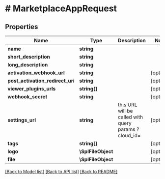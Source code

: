 # # MarketplaceAppRequest

## Properties

Name | Type | Description | Notes
------------ | ------------- | ------------- | -------------
**name** | **string** |  |
**short_description** | **string** |  |
**long_description** | **string** |  |
**activation_webhook_url** | **string** |  | [optional]
**post_activation_redirect_uri** | **string** |  | [optional]
**viewer_plugins_urls** | **string[]** |  | [optional]
**webhook_secret** | **string** |  | [optional]
**settings_url** | **string** | this URL will be called with query params ?cloud_id&#x3D; | [optional]
**tags** | **string[]** |  | [optional]
**logo** | **\SplFileObject** |  | [optional]
**file** | **\SplFileObject** |  | [optional]

[[Back to Model list]](../../README.md#models) [[Back to API list]](../../README.md#endpoints) [[Back to README]](../../README.md)
